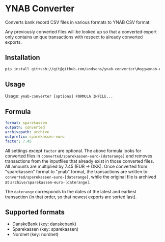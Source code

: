 YNAB Converter
==============

Converts bank record CSV files in various formats to YNAB CSV format.

Any previously converted files will be looked up so that a converted
export only contains unique transactions with respect to already
converted exports.

Installation
-----
```sh
pip install git+ssh://git@github.com/andsens/ynab-converter\#egg=ynab-converter
```

Usage
-----
Usage: `ynab-converter [options] FORMULA INFILE...`

Formula
-------
```yml
format: sparekassen
outpath: converted
archivepath: archive
outprefix: sparekassen-euro
factor: 7.45
```

All settings except `factor` are optional.
The above formula looks for converted files in `converted/sparekassen-euro-[daterange]`
and removes transactions from the inputfiles that already exist in those converted
files.
All amounts are multiplied by 7.45 (EUR -> DKK).
Once converted from "sparekassen" format to "ynab" format,
the transactions are written to `converted/sparekassen-euro-[daterange]`,
while the original file is archived at `archive/sparekassen-euro-[daterange]`.

The `daterange` corresponds to the dates of the latest and earliest transaction
(in that order, so that newest exports are sorted last).

Supported formats
-----------------
* DanskeBank (key: danskebank)
* Sparekassen (key: sparekassen)
* Nordnet (key: nordnet)
